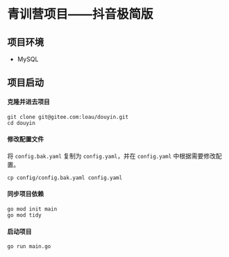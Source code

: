 # 青训营项目——抖音极简版

## 项目环境
- MySQL

## 项目启动

#### 克隆并进去项目
```shell
git clone git@gitee.com:loau/douyin.git
cd douyin
```

#### 修改配置文件
将 `config.bak.yaml` 复制为 `config.yaml`，并在 `config.yaml` 中根据需要修改配置。
```shell
cp config/config.bak.yaml config.yaml
```

#### 同步项目依赖
```shell
go mod init main
go mod tidy
```

#### 启动项目
```shell
go run main.go
```